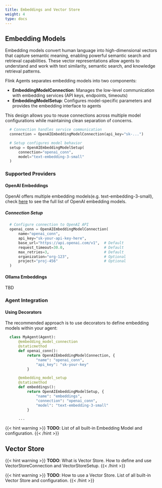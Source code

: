 ```yaml
---
title: Embeddings and Vector Store
weight: 4
type: docs
---
```

<!--
Licensed to the Apache Software Foundation (ASF) under one
or more contributor license agreements.  See the NOTICE file
distributed with this work for additional information
regarding copyright ownership.  The ASF licenses this file
to you under the Apache License, Version 2.0 (the
"License"); you may not use this file except in compliance
with the License.  You may obtain a copy of the License at

  http://www.apache.org/licenses/LICENSE-2.0

Unless required by applicable law or agreed to in writing,
software distributed under the License is distributed on an
"AS IS" BASIS, WITHOUT WARRANTIES OR CONDITIONS OF ANY
KIND, either express or implied.  See the License for the
specific language governing permissions and limitations
under the License.
-->


## Embedding Models

Embedding models convert human language into high-dimensional vectors that capture semantic meaning, enabling powerful semantic search and retrieval
capabilities. These vector representations allow agents to understand and work with text similarity, semantic search, and knowledge retrieval patterns.

Flink Agents separates embedding models into two components:

- **EmbeddingModelConnection**: Manages the low-level communication with embedding services (API keys, endpoints, timeouts)
- **EmbeddingModelSetup**: Configures model-specific parameters and provides the embedding interface to agents

This design allows you to reuse connections across multiple model configurations while maintaining clean separation of concerns.

```python
  # Connection handles service communication
  connection = OpenAIEmbeddingModelConnection(api_key="sk-...")

  # Setup configures model behavior
  setup = OpenAIEmbeddingModelSetup(
      connection="openai_conn",
      model="text-embedding-3-small"
  )
```

###  Supported Providers

#### OpenAI Embeddings
OpenAI offers multiple embedding models(e.g. text-embedding-3-small), check [here](https://platform.openai.com/docs/guides/embeddings#embedding-models) to see the full list of OpenAI embedding models.
##### Connection Setup
```python
  # Configure connection to OpenAI API
  openai_conn = OpenAIEmbeddingModelConnection(
      name="openai_conn",
      api_key="sk-your-api-key-here",
      base_url="https://api.openai.com/v1",  # Default
      request_timeout=30.0,                  # Default
      max_retries=3,                         # Default
      organization="org-123",                # Optional
      project="proj-456"                     # Optional
  )

```

#### Ollama Embeddings
TBD

### Agent Integration
#### Using Decorators
The recommended approach is to use decorators to define embedding models within your agent:
```python
  class MyAgent(Agent):
      @embedding_model_connection
      @staticmethod
      def openai_conn():
          return OpenAIEmbeddingModelConnection, {
              "name": "openai_conn",
              "api_key": "sk-your-key"
          }

      @embedding_model_setup
      @staticmethod
      def embeddings():
          return OpenAIEmbeddingModelSetup, {
              "name": "embeddings",
              "connection": "openai_conn",
              "model": "text-embedding-3-small"
          }

      ...
```

{{< hint warning >}}
**TODO**: List of all built-in Embedding Model and configuration.
{{< /hint >}}

## Vector Store

{{< hint warning >}}
**TODO**: What is Vector Store. How to define and use VectorStoreConnection and VectorStoreSetup.
{{< /hint >}}

{{< hint warning >}}
**TODO**: How to use a Vector Store. List of all built-in Vector Store and configuration.
{{< /hint >}}